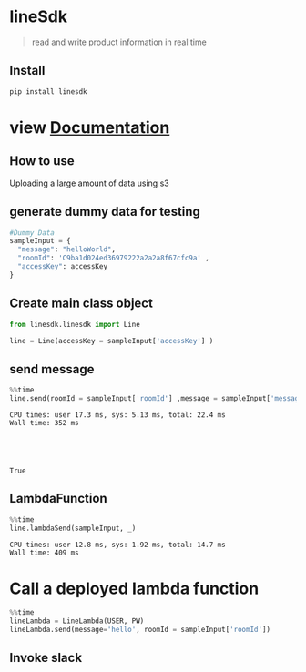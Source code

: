 # lineSdk
> read and write product information in real time


## Install

`pip install linesdk`<br>
# view [Documentation](https://thanakijwanavit.github.io/linesdk/)

## How to use

Uploading a large amount of data using s3

## generate dummy data for testing

```python
#Dummy Data
sampleInput = {
  "message": "helloWorld",
  "roomId": 'C9ba1d024ed36979222a2a2a8f67cfc9a' ,
  "accessKey": accessKey
}

```

## Create main class object

```python
from linesdk.linesdk import Line

line = Line(accessKey = sampleInput['accessKey'] )
```

## send message

```python
%%time
line.send(roomId = sampleInput['roomId'] ,message = sampleInput['message'])
```

    CPU times: user 17.3 ms, sys: 5.13 ms, total: 22.4 ms
    Wall time: 352 ms





    True



## LambdaFunction

```python
%%time
line.lambdaSend(sampleInput, _)
```

    CPU times: user 12.8 ms, sys: 1.92 ms, total: 14.7 ms
    Wall time: 409 ms


# Call a deployed lambda function

```python
%%time
lineLambda = LineLambda(USER, PW)
lineLambda.send(message='hello', roomId = sampleInput['roomId'])
```

## Invoke slack
